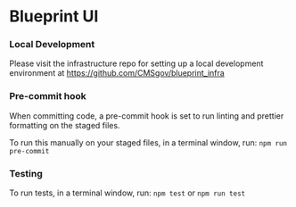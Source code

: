 # Blueprint UI

### Local Development

Please visit the infrastructure repo for setting up a local development environment at https://github.com/CMSgov/blueprint_infra

### Pre-commit hook

When committing code, a pre-commit hook is set to run linting and prettier formatting on the staged files.

To run this manually on your staged files, in a terminal window, run: `npm run pre-commit`

### Testing

To run tests, in a terminal window, run: `npm test` or `npm run test`
